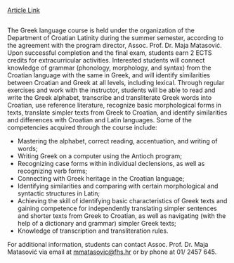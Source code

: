 [Article Link](https://www.fhs.hr/en/study/lifelong_learning_programs/greek_language_course)

## 
The Greek language course is held under the organization of the Department of Croatian Latinity during the summer semester, according to the agreement with the program director, Assoc. Prof. Dr. Maja Matasović.
Upon successful completion and the final exam, students earn 2 ECTS credits for extracurricular activities.
Interested students will connect knowledge of grammar (phonology, morphology, and syntax) from the Croatian language with the same in Greek, and will identify similarities between Croatian and Greek at all levels, including lexical. Through regular exercises and work with the instructor, students will be able to read and write the Greek alphabet, transcribe and transliterate Greek words into Croatian, use reference literature, recognize basic morphological forms in texts, translate simpler texts from Greek to Croatian, and identify similarities and differences with Croatian and Latin languages.
Some of the competencies acquired through the course include:
  * Mastering the alphabet, correct reading, accentuation, and writing of words;
  * Writing Greek on a computer using the Antioch program;
  * Recognizing case forms within individual declensions, as well as recognizing verb forms;
  * Connecting with Greek heritage in the Croatian language;
  * Identifying similarities and comparing with certain morphological and syntactic structures in Latin;
  * Achieving the skill of identifying basic characteristics of Greek texts and gaining competence for independently translating simpler sentences and shorter texts from Greek to Croatian, as well as navigating (with the help of a dictionary and grammar) simpler Greek texts;
  * Knowledge of transcription and transliteration rules.


For additional information, students can contact Assoc. Prof. Dr. Maja Matasović via email at [mmatasovic@fhs.hr](javascript:cms_mail\('mmatasovic','fhs.hr','',''\)) or by phone at 01/ 2457 645.
  

